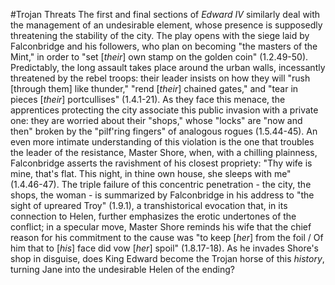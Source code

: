 #Trojan Threats
The first and final sections of _Edward IV_ similarly deal with the management of an undesirable element, whose presence is supposedly threatening the stability of the city. The play opens with the siege laid by Falconbridge and his followers, who plan on becoming "the masters of the Mint," in order to "set [_their_] own stamp on the golden coin" (1.2.49-50). Predictably, the long assault takes place around the urban walls, incessantly threatened by the rebel troops: their leader insists on how they will "rush [through them] like thunder," "rend [_their_] chained gates," and "tear in pieces [_their_] portcullises" (1.4.1-21). As they face this menace, the apprentices protecting the city associate this public invasion with a private one: they are worried about their "shops," whose "locks" are "now and then" broken by the "pilf'ring fingers" of analogous rogues (1.5.44-45). An even more intimate understanding of this violation is the one that troubles the leader of the resistance, Master Shore, when, with a chilling plainness, Falconbridge asserts the ravishment of his closest propriety: "Thy wife is mine, that's flat. This night, in thine own house, she sleeps with me" (1.4.46-47). The triple failure of this concentric penetration - the city, the shops, the woman - is summarized by Falconbridge in his address to "the sight of upreared Troy" (1.9.1), a transhistorical evocation that, in its connection to Helen, further emphasizes the erotic undertones of the conflict; in a specular move, Master Shore reminds his wife that the chief reason for his commitment to the cause was "to keep [_her_] from the foil / Of him that to [_his_] face did vow [_her_] spoil" (1.8.17-18). As he invades Shore's shop in disguise, does King Edward become the Trojan horse of this _history_, turning Jane into the undesirable Helen of the ending? 
